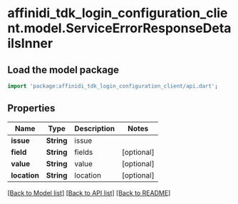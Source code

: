 # affinidi_tdk_login_configuration_client.model.ServiceErrorResponseDetailsInner

## Load the model package

```dart
import 'package:affinidi_tdk_login_configuration_client/api.dart';
```

## Properties

| Name         | Type       | Description | Notes      |
| ------------ | ---------- | ----------- | ---------- |
| **issue**    | **String** | issue       |
| **field**    | **String** | fields      | [optional] |
| **value**    | **String** | value       | [optional] |
| **location** | **String** | location    | [optional] |

[[Back to Model list]](../README.md#documentation-for-models) [[Back to API list]](../README.md#documentation-for-api-endpoints) [[Back to README]](../README.md)

